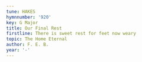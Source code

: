 ```yaml
---
tune: HAKES
hymnnumber: '920'
key: G Major
title: Our Final Rest
firstline: There is sweet rest for feet now weary
topic: The Home Eternal
author: F. E. B.
year: '-'
---
```

